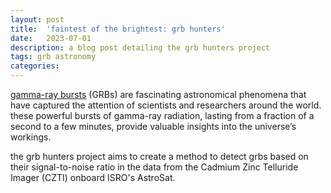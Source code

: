```yaml
---
layout: post
title:  'faintest of the brightest: grb hunters'
date:   2023-07-01
description: a blog post detailing the grb hunters project
tags: grb astronomy
categories: 
---
```


[gamma-ray bursts](https://imagine.gsfc.nasa.gov/science/objects/bursts1.html) (GRBs) are fascinating astronomical phenomena that have
captured the attention of scientists and researchers around the world. these
powerful bursts of gamma-ray radiation, lasting from a fraction of a second to a
few minutes, provide valuable insights into the universe’s workings.

the grb hunters project aims to create a method to detect grbs based on their signal-to-noise ratio 
in the data from the Cadmium Zinc Telluride Imager (CZTI) onboard ISRO's AstroSat.